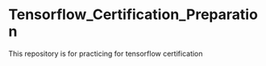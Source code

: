 # Tensorflow_Certification_Preparation
This repository is for practicing for tensorflow certification

